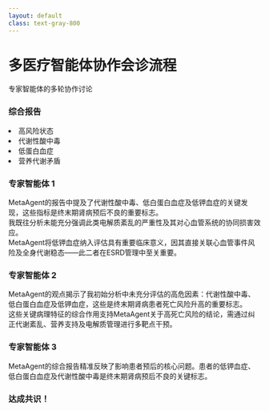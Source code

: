 ```yaml
---
layout: default
class: text-gray-800
---
```


<div class="grid grid-rows-[auto_1fr_auto] gap-8 h-full max-w-4xl mx-auto">

  <div class="text-center -mt-5">
    <h1 class="text-3xl font-bold text-indigo-800 mb-2">多医疗智能体协作会诊流程</h1>
    <p class="text-gray-600">专家智能体的多轮协作讨论</p>
  </div>

  <!-- 中央核心报告 -->
  <div class="absolute top-1/3 left-1/2 -translate-x-1/2 -translate-y-1/2 w-64">
    <div class="bg-indigo-50 rounded-lg p-3 border border-indigo-200">
      <h3 class="font-bold text-indigo-800 text-center text-sm mb-2">综合报告</h3>
      <div class="text-xs text-gray-600 leading-tight">
        <li>高风险状态</li>
        <li>代谢性酸中毒</li>
        <li>低蛋白血症</li>
        <li>营养代谢矛盾</li>
      </div>
    </div>
  </div>

  <!-- 三位医生观点气泡 -->
  <div class="absolute top-20 left-15 w-60">
    <div class="relative bg-red-50 rounded-2xl p-3 shadow-lg hover:shadow-xl transition-all duration-300">
      <div class="absolute -top-6 left-1/2 -translate-x-1/2">
        <carbon:medication class="text-4xl text-red-600 bg-white rounded-full p-2 shadow-md" />
      </div>
      <h3 class="text-xl font-bold text-red-800 mb-4 mt-2">专家智能体 1</h3>
      <div class="space-y-2 text-sm leading-relaxed">
        <div class="bg-white rounded-lg">
          MetaAgent的报告中提及了代谢性酸中毒、低白蛋白血症及低钾血症的关键发现，这些指标是终末期肾病预后不良的重要标志。<br>
          我既往分析未能充分强调此类电解质紊乱的严重性及其对心血管系统的协同损害效应。<br>
          MetaAgent将低钾血症纳入评估具有重要临床意义，因其直接关联心血管事件风险及全身代谢稳态——此二者在ESRD管理中至关重要。
        </div>
      </div>
    </div>
  </div>

  <div class="absolute top-20 right-15 w-60">
    <div class="relative bg-green-50 rounded-2xl p-3 shadow-lg hover:shadow-xl transition-all duration-300">
        <div class="absolute -top-6 left-1/2 -translate-x-1/2">
            <carbon:medication class="text-4xl text-emerald-600 bg-white rounded-full p-2 shadow-md" />
        </div>
        <h3 class="text-xl font-bold text-green-800 mb-4 mt-2">专家智能体 2</h3>
        <div class="space-y-4 text-sm leading-relaxed">
            <div class="bg-white rounded-lg">
              MetaAgent的观点揭示了我初始分析中未充分评估的高危因素：代谢性酸中毒、低白蛋白血症及低钾血症，这些是终末期肾病患者死亡风险升高的重要标志。
              <br>
              这些关键病理特征的综合作用支持MetaAgent关于高死亡风险的结论，需通过纠正代谢紊乱、营养支持及电解质管理进行多靶点干预。
            </div>
        </div>
    </div>
  </div>

  <div class="absolute bottom-10 left-1/2 -translate-x-1/2 w-60">
    <div class="relative bg-purple-50 rounded-2xl p-3 shadow-lg hover:shadow-xl transition-all duration-300">
      <div class="absolute -top-6 left-1/2 -translate-x-1/2">
        <carbon:medication class="text-4xl text-purple-600 bg-white rounded-full p-2 shadow-md" />
      </div>
      <h3 class="text-xl font-bold text-purple-800 mb-4 mt-2">专家智能体 3</h3>
      <div class="space-y-2 text-sm leading-relaxed">
        <div class="bg-white rounded-lg">
          MetaAgent的综合报告精准反映了影响患者预后的核心问题。患者的低钾血症、低白蛋白血症及代谢性酸中毒是终末期肾病预后不良的关键标志。
        </div>
      </div>
    </div>
  </div>

  <div v-click=1 class="absolute bottom-15 right-10 -translate-x-1/2 w-40 h-30 rounded-2xl p-3 text-center transition-all duration-300">
    <h3 class="text-xl font-bold mb-4 text-red-800">达成共识！</h3>
  </div>
</div>
